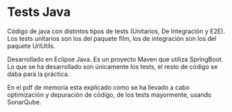 # Tests Java
Código de java con distintos tipos de tests (Unitarios, De Integración y E2E).
Los tests unitarios son los del paquete film, los de integración son los del paquete UrlUtils.

Desarrollado en Eclipse Java. Es un proyecto Maven que utiliza SpringBoot. Lo que se ha desarrollado son únicamente los tests, el resto de código se daba para la práctica.

En el pdf de memoria esta explicado como se ha llevado a cabo optimización y depuración de código, de los tests mayormente, usando SonarQube.
